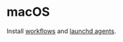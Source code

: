 # macOS

Install [workflows](https://support.apple.com/guide/automator/create-a-workflow-aut7cac58839/mac) and [launchd agents](https://developer.apple.com/library/archive/documentation/MacOSX/Conceptual/BPSystemStartup/Chapters/CreatingLaunchdJobs.html).
